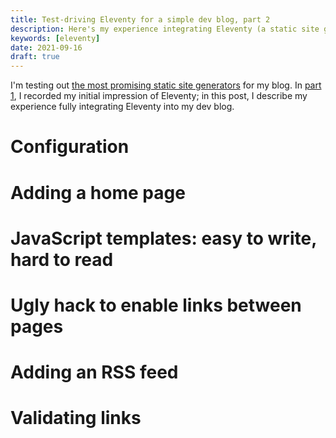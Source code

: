 ```yaml
---
title: Test-driving Eleventy for a simple dev blog, part 2
description: Here's my experience integrating Eleventy (a static site generator) into my dev blog.
keywords: [eleventy]
date: 2021-09-16
draft: true
---
```


I'm testing out [the most promising static site generators](comparison.md) for my blog. In [part 1](eleventy.md), I recorded my initial impression of Eleventy; in this post, I describe my experience fully integrating Eleventy into my dev blog.

# Configuration
# Adding a home page
# JavaScript templates: easy to write, hard to read
# Ugly hack to enable links between pages
# Adding an RSS feed
# Validating links
